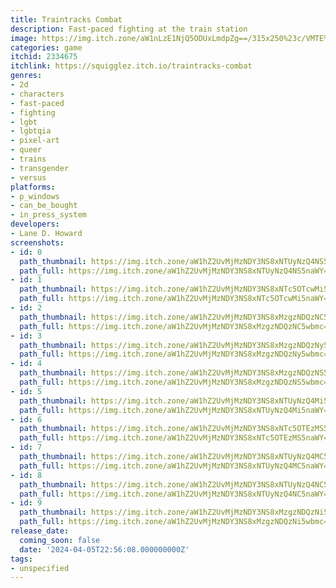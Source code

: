 ```yaml
---
title: Traintracks Combat
description: Fast-paced fighting at the train station
image: https://img.itch.zone/aW1nLzE1NjQ5ODUxLmdpZg==/315x250%23c/VMTE%2Bj.gif
categories: game
itchid: 2334675
itchlink: https://squigglez.itch.io/traintracks-combat
genres:
- 2d
- characters
- fast-paced
- fighting
- lgbt
- lgbtqia
- pixel-art
- queer
- trains
- transgender
- versus
platforms:
- p_windows
- can_be_bought
- in_press_system
developers:
- Lane D. Howard
screenshots:
- id: 0
  path_thumbnail: https://img.itch.zone/aW1hZ2UvMjMzNDY3NS8xNTUyNzQ4NS5naWY=/347x500/ijMHZ8.gif
  path_full: https://img.itch.zone/aW1hZ2UvMjMzNDY3NS8xNTUyNzQ4NS5naWY=/original/8pGiNd.gif
- id: 1
  path_thumbnail: https://img.itch.zone/aW1hZ2UvMjMzNDY3NS8xNTc5OTcwMi5naWY=/347x500/fYNFeP.gif
  path_full: https://img.itch.zone/aW1hZ2UvMjMzNDY3NS8xNTc5OTcwMi5naWY=/original/gk8SYS.gif
- id: 2
  path_thumbnail: https://img.itch.zone/aW1hZ2UvMjMzNDY3NS8xMzgzNDQzNC5wbmc=/347x500/%2FoXPAd.png
  path_full: https://img.itch.zone/aW1hZ2UvMjMzNDY3NS8xMzgzNDQzNC5wbmc=/original/iZNmVT.png
- id: 3
  path_thumbnail: https://img.itch.zone/aW1hZ2UvMjMzNDY3NS8xMzgzNDQzNy5wbmc=/347x500/Ffzdr7.png
  path_full: https://img.itch.zone/aW1hZ2UvMjMzNDY3NS8xMzgzNDQzNy5wbmc=/original/QV3PtE.png
- id: 4
  path_thumbnail: https://img.itch.zone/aW1hZ2UvMjMzNDY3NS8xMzgzNDQzNS5wbmc=/347x500/5pLsVR.png
  path_full: https://img.itch.zone/aW1hZ2UvMjMzNDY3NS8xMzgzNDQzNS5wbmc=/original/PC4Boj.png
- id: 5
  path_thumbnail: https://img.itch.zone/aW1hZ2UvMjMzNDY3NS8xNTUyNzQ4Mi5naWY=/347x500/LocWcl.gif
  path_full: https://img.itch.zone/aW1hZ2UvMjMzNDY3NS8xNTUyNzQ4Mi5naWY=/original/947h1F.gif
- id: 6
  path_thumbnail: https://img.itch.zone/aW1hZ2UvMjMzNDY3NS8xNTc5OTEzMS5naWY=/347x500/ZSjBTm.gif
  path_full: https://img.itch.zone/aW1hZ2UvMjMzNDY3NS8xNTc5OTEzMS5naWY=/original/lTLlWm.gif
- id: 7
  path_thumbnail: https://img.itch.zone/aW1hZ2UvMjMzNDY3NS8xNTUyNzQ4MC5naWY=/347x500/5BKBdI.gif
  path_full: https://img.itch.zone/aW1hZ2UvMjMzNDY3NS8xNTUyNzQ4MC5naWY=/original/IaYzAd.gif
- id: 8
  path_thumbnail: https://img.itch.zone/aW1hZ2UvMjMzNDY3NS8xNTUyNzQ4NC5naWY=/347x500/qML2wq.gif
  path_full: https://img.itch.zone/aW1hZ2UvMjMzNDY3NS8xNTUyNzQ4NC5naWY=/original/vvsK1h.gif
- id: 9
  path_thumbnail: https://img.itch.zone/aW1hZ2UvMjMzNDY3NS8xMzgzNDQzNi5wbmc=/347x500/boHZje.png
  path_full: https://img.itch.zone/aW1hZ2UvMjMzNDY3NS8xMzgzNDQzNi5wbmc=/original/Q9Nqej.png
release_date:
  coming_soon: false
  date: '2024-04-05T22:56:08.000000000Z'
tags:
- unspecified
---
```


